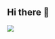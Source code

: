 ## Hi there 👋



<a href="https://github.com/devxb/gitanimals">
  <img src="https://render.gitanimals.org/farms/a29cute"/>
</a>

<!--
**a29cute/a29cute** is a ✨ _special_ ✨ repository because its `README.md` (this file) appears on your GitHub profile.

Here are some ideas to get you started:

- 🔭 I’m currently working on ...
- 🌱 I’m currently learning ...
- 👯 I’m looking to collaborate on ...
- 🤔 I’m looking for help with ...
- 💬 Ask me about ...
- 📫 How to reach me: ...
- 😄 Pronouns: ...
- ⚡ Fun fact: ...
-->
